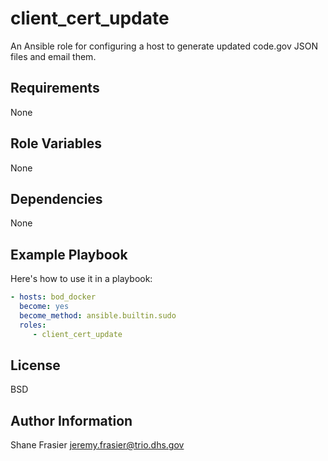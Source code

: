 # client_cert_update #

An Ansible role for configuring a host to generate updated code.gov
JSON files and email them.

## Requirements ##

None

## Role Variables ##

None

## Dependencies ##

None

## Example Playbook ##

Here's how to use it in a playbook:

```yaml
- hosts: bod_docker
  become: yes
  become_method: ansible.builtin.sudo
  roles:
     - client_cert_update
```

## License ##

BSD

## Author Information ##

Shane Frasier <jeremy.frasier@trio.dhs.gov>
